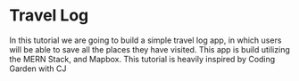 # Travel Log
In this tutorial we are going to build a simple travel log app, in which users will be able to save all the places they have visited. This app is build utilizing the MERN Stack, and Mapbox. This tutorial is heavily inspired by Coding Garden with CJ